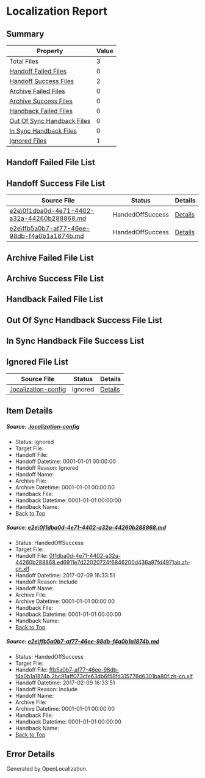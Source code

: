 # <a name='report-top'></a> Localization Report

## Summary
 Property | Value 
 -------- | ----- 
 Total Files | 3
[ Handoff Failed Files ](#handoff-failed-list)| 0
[ Handoff Success Files ](#handoff-success-list)| 2
[ Archive Failed Files ](#archive-failed-list)| 0
[ Archive Success Files ](#archive-success-list)| 0
[ Handback Failed Files ](#handback-failed-list)| 0
[ Out Of Sync Handback Files ](#outofsync-handback-success-list)| 0
[ In Sync Handback Files ](#insync-handback-success-list)| 0
[ Ignored Files ](#ignored-list)| 1

## <a name='handoff-failed-list'></a> Handoff Failed File List

## <a name='handoff-success-list'></a> Handoff Success File List
 Source File | Status | Details 
 ----------- | ------ | ------- 
 [e2e\0f1dba0d-4e71-4402-a32a-44260b288868.md](https://github.com/OpenLocalizationTestOrg/ol-test0/blob/e97e87e81333d3c489d2e97c497edcbb2103b30e/e2e/0f1dba0d-4e71-4402-a32a-44260b288868.md) | HandedOffSuccess | [Details](#afd67d508c2aeb9383b6e3ea20d43cb5cbff7ad81)
 [e2e\ffb5a0b7-af77-46ee-98db-f4a0b1a1874b.md](https://github.com/OpenLocalizationTestOrg/ol-test0/blob/e97e87e81333d3c489d2e97c497edcbb2103b30e/e2e/ffb5a0b7-af77-46ee-98db-f4a0b1a1874b.md) | HandedOffSuccess | [Details](#222078ea557b36c945e8b6b1ea7e392e77fa6ac82)

## <a name='archive-failed-list'></a> Archive Failed File List

## <a name='archive-success-list'></a> Archive Success File List

## <a name='handback-failed-list'></a> Handback Failed File List

## <a name='outofsync-handback-success-list'></a> Out Of Sync Handback Success File List

## <a name='insync-handback-success-list'></a> In Sync Handback File Success List

## <a name='ignored-list'></a> Ignored File List
 Source File | Status | Details 
 ----------- | ------ | ------- 
 [.localization-config](https://github.com/OpenLocalizationTestOrg/ol-test0/blob/e97e87e81333d3c489d2e97c497edcbb2103b30e/.localization-config) | Ignored | [Details](#cb0632cf59c1387fc1742bfb9fa3c47f87e2e5c90)

## Item Details
##### <a name='cb0632cf59c1387fc1742bfb9fa3c47f87e2e5c90'></a> Source: [.localization-config](https://github.com/OpenLocalizationTestOrg/ol-test0/blob/e97e87e81333d3c489d2e97c497edcbb2103b30e/.localization-config)
* Status: Ignored
* Target File: 
* Handoff File: 
* Handoff Datetime: 0001-01-01 00:00:00
* Handoff Reason: Ignored
* Handoff Name: 
* Archive File: 
* Archive Datetime: 0001-01-01 00:00:00
* Handback File: 
* Handback Datetime: 0001-01-01 00:00:00
* Handback Name: 
* [Back to Top](#report-top)

##### <a name='afd67d508c2aeb9383b6e3ea20d43cb5cbff7ad81'></a> Source: [e2e\0f1dba0d-4e71-4402-a32a-44260b288868.md](https://github.com/OpenLocalizationTestOrg/ol-test0/blob/e97e87e81333d3c489d2e97c497edcbb2103b30e/e2e/0f1dba0d-4e71-4402-a32a-44260b288868.md)
* Status: HandedOffSuccess
* Target File: 
* Handoff File: [0f1dba0d-4e71-4402-a32a-44260b288868.ed6911e7d22020724f6846200d436a97fd4971ab.zh-cn.xlf](https://github.com/OpenLocalizationTestOrg/ol-test0-handoff/blob/23b6ecb5f874edd1ba03dd800839fa324b5d70c9/ol-handoff/OpenLocalizationTestOrg/ol-test0-zhcn/shujia/ht/0f1dba0d-4e71-4402-a32a-44260b288868.ed6911e7d22020724f6846200d436a97fd4971ab.zh-cn.xlf)
* Handoff Datetime: 2017-02-09 16:33:51
* Handoff Reason: Include
* Handoff Name: 
* Archive File: 
* Archive Datetime: 0001-01-01 00:00:00
* Handback File: 
* Handback Datetime: 0001-01-01 00:00:00
* Handback Name: 
* [Back to Top](#report-top)

##### <a name='222078ea557b36c945e8b6b1ea7e392e77fa6ac82'></a> Source: [e2e\ffb5a0b7-af77-46ee-98db-f4a0b1a1874b.md](https://github.com/OpenLocalizationTestOrg/ol-test0/blob/e97e87e81333d3c489d2e97c497edcbb2103b30e/e2e/ffb5a0b7-af77-46ee-98db-f4a0b1a1874b.md)
* Status: HandedOffSuccess
* Target File: 
* Handoff File: [ffb5a0b7-af77-46ee-98db-f4a0b1a1874b.2bc91aff073cfe63db6f58fd315776d6301ba80f.zh-cn.xlf](https://github.com/OpenLocalizationTestOrg/ol-test0-handoff/blob/23b6ecb5f874edd1ba03dd800839fa324b5d70c9/ol-handoff/OpenLocalizationTestOrg/ol-test0-zhcn/shujia/ht/ffb5a0b7-af77-46ee-98db-f4a0b1a1874b.2bc91aff073cfe63db6f58fd315776d6301ba80f.zh-cn.xlf)
* Handoff Datetime: 2017-02-09 16:33:51
* Handoff Reason: Include
* Handoff Name: 
* Archive File: 
* Archive Datetime: 0001-01-01 00:00:00
* Handback File: 
* Handback Datetime: 0001-01-01 00:00:00
* Handback Name: 
* [Back to Top](#report-top)


## Error Details

Generated by OpenLocalization.
